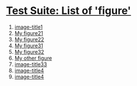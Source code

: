 # [Test Suite: List of 'figure'](#test-suite-list-of-figure)

1.  [image-title1][1]
2.  [My figure21][2]
3.  [My figure22][3]
4.  [My figure31][4]
5.  [My figure32][5]
6.  [My other figure][6]
7.  [image-title33][7]
8.  [image-title4][8]
9.  [image-title4][9]

[1]: ./document-anchors-image.md#image-title1 "image-title1"

[2]: ./document-anchors-image.md#my-figure21 "My figure21"

[3]: ./document-anchors-image.md#my-figure22 "My figure22"

[4]: ./document-anchors-image.md#my-figure31 "My figure31"

[5]: ./document-anchors-image.md#my-figure32 "My figure32"

[6]: ./document-anchors-image.md#my-other-figure "My other figure"

[7]: ./document-anchors-image.md#image-title33 "image-title33"

[8]: ./document-anchors-image.md#image-title4 "image-title4"

[9]: ./document-anchors-image.md#image-title4-1 "image-title4"
